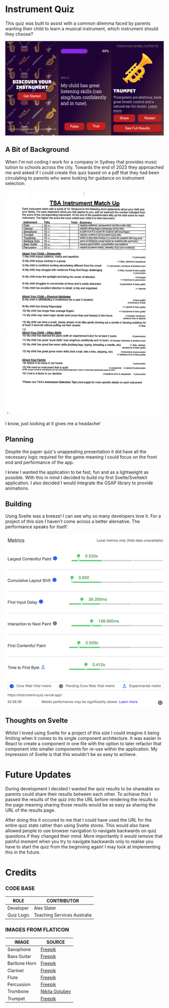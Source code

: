 # Instrument Quiz

This quiz was built to assist with a common dilemma faced by parents wanting their child to learn a musical instrument, which instrument should they choose?

![App Preview](static/readme_image.gif)

## A Bit of Background

When I'm not coding I work for a company in Sydney that provides music tuition to schools across the city. Towards the end of 2023 they approached me and asked if I could create this quiz based on a pdf that they had been circulating to parents who were looking for guidance on instrument selection:

![Original PDF Quiz](static/Instrument_Match-Up.jpg)

I know, just looking at it gives me a headache!

## Planning

Despite the paper quiz's unappealing presentation it did have all the necessary logic required for the game meaning I could focus on the front end and performance of the app.

I knew I wanted the application to be fast, fun and as a lightweight as possible. With this in mind I decided to build my first Svelte/Sveltekit application. I also decided I would integrate the GSAP library to provide animations.

## Building

Using Svelte was a breeze! I can see why so many developers love it. For a project of this size I haven't come across a better alernative. The performance speaks for itself:

![Great performance metrics!](static/performance_metrics.PNG)

## Thoughts on Svelte

Whilst I loved using Svelte for a project of this size I could imagine it being limiting when it comes to its single component architecture. It was easier in React to create a component in one file with the option to later refactor that component into smaller components for re-use within the application. My impression of Svelte is that this wouldn't be as easy to achieve.

# Future Updates

During development I decided I wanted the quiz results to be shareable so parents could share their results between each other. To achieve this I passed the results of the quiz into the URL before rendering the results to the page meaning sharing those results would be as easy as sharing the URL of the results page.

After doing this it occured to me that I could have used the URL for the entire quiz state rather than using Svelte stores. This would also have allowed people to use browser navigation to navigate backwards on quiz questions if they changed their mind. More importantly it would remove that painful moment when you try to navigate backwards only to realise you have to start the quiz from the beginning again! I may look at implementing this in the future.

# Credits

### CODE BASE

| ROLE       | CONTRIBUTOR                 |
| ---------- | --------------------------- |
| Developer  | Alex Slater                 |
| Quiz Logic | Teaching Services Australia |

### IMAGES FROM FLATICON

| IMAGE         | SOURCE                                                         |
| ------------- | -------------------------------------------------------------- |
| Saxophone     | [Freepik](https://www.flaticon.com/free-icons/saxophone)       |
| Bass Guitar   | [Freepik](https://www.flaticon.com/free-icons/bass-guitar)     |
| Baritone Horn | [Freepik](https://www.flaticon.com/free-icons/tuba)            |
| Clarinet      | [Freepik](https://www.flaticon.com/free-icons/clarinet)        |
| Flute         | [Freepik](https://www.flaticon.com/free-icons/flute)           |
| Percussion    | [Freepik](https://www.flaticon.com/free-icons/drum)            |
| Trombone      | [Nikita Golubev](https://www.flaticon.com/free-icons/trombone) |
| Trumpet       | [Freepik](https://www.flaticon.com/free-icons/trumpet)         |
